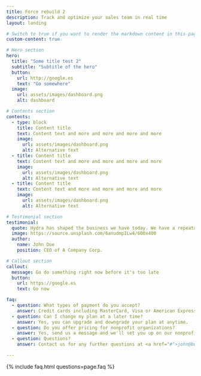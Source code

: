 ```yaml
---
title: Force rebuild 2
description: Track and optimize your sales team in real time
layout: landing

# Switch to true if you want to render the markdown content in this page.
custom-content: true

# Hero section
hero:
  title: "Some title test 2"
  subtitle: "Subtitle of the hero"
  button:
    url: http://google.es
    text: "Go somewhere"
  image:
    url: assets/images/dashboard.png
    alt: dashboard

# Contents section
contents:
  - type: block
    title: Content title
    text: Content text and more and more and more and more
    image:
      url: assets/images/dashboard.png
      alt: Alternative text
  - title: Content title
    text: Content text and more and more and more and more
    image:
      url: assets/images/dashboard.png
      alt: Alternative text
  - title: Content title
    text: Content text and more and more and more and more
    image:
      url: assets/images/dashboard.png
      alt: Alternative text

# Testimonial section
testimonial:
  quote: Hydra has shaped the business we have today. We have a repeatable sales process and a strategy to scale our team. I recommend Hydra to any business looking to improve their sales.
  image: https://source.unsplash.com/6anudmpILw4/600x400
  author:
    name: John Doe
    position: CEO of A Company Corp.

# Callout section
callout:
  message: Go do something right now before it's too late
  button:
    url: https://google.es
    text: Go now

faq:
  - question: What types of payment do you accept?
    answer: Credit cards including MasterCard, Visa or American Express.
  - question: Can I change my plan at a later time?
    answer: Yes, you can upgrade and downgrade your plan at anytime.
  - question: Do you offer pricing for nonprofit organizations?
    answer: Yes, send us a message and we'll set you up on our nonprofit pricing.
  - question: Questions?
    answer: Contact us for any further questions at <a href="#">john@business.com</a>.

---
```


{% include faq.html questions=page.faq %}